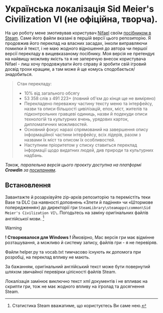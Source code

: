# Українська локалізація Sid Meier's Civilization VI (не офіційна, творча).

На цю роботу мене змотивував користувач [Nifael](https://www.buymeacoffee.com/nifael) своїм [посібником в Steam](https://steamcommunity.com/sharedfiles/filedetails/?id=2868716728). Саме його файли вказані в першій версії цього репозиторію.
Я продовжив його переклад на власних засадах, інколи виправляючи помилки й текст, і не маю жодного відношення до автора чи першої версії перекладу в вищевказаному посібнику. Моя версія не претендує на найвищу можливу якість та я не заперечую внесок користувача Nifael - лиш хочу продовжувати його справу й зробити свій ігровий досвід трохи кращим, а там може й ще комусь сподобається/знадобиться.

> Стан перекладу:
> - 10% від загального обсягу
> - 53 358 слів з 491 223+ (повний об'єм до кінця ще не виміряно)
> - Перекладено переважну частину тексту меню та інтерфейсу, назви та описи більшості цивілізацій, епох, міст, жителів та підконтрольних гравцеві одиниць, назви й подекуди описи технологій та культурних вчень, урядових карток, дипломатичних можливостей.
> - Основний фокус наразі спрямований на завершення опису інформаційної частини інтерфейсу, всіх лідерів, разом з назвами їх міст та описом їх особливостей.
> - Наступним пріоритетом у списку ставиться переклад інформації щодо видатних людей, див природи та культурних надбань.

*Також, паралельна версія цього проєкту доступна на платформі __Crowdin__ за [посиланням](https://crowdin.com/project/fine-ukrainian-sid-meiers-civilization-vi).*

## Встановлення
Завантажте й розархівуйте zip-архів репозиторію та перемістіть теки Base та DLC (за наявності доповнень «Злети й падіння» чи «Штормове попередження») до директорії гри `SteamLibrary\steamapps\common\Sid Meier's Civilization VI\`. Погодьтесь на заміну оригінальних файлів англійської мови. [^1]

> [!WARNING]
**! Створювалося для Windows !** Ймовірно, Mac версія гри має відмінне розташування, а можливо й систему запису, файлів гри - я не перевіряв.

Файли helper.py та vocab.txt тимчасово існують як допомога при розробці, на переклад впливу не мають.

За бажанням, оригінальний англійський текст може бути повернутий шляхом звичайної перевірки цілісності файлів Steam.

Локалізація замінює виключно текст xml документів і не впливає на скрипти гри, тож не має жодного впливу на ігролад та досягнення Steam.


[^1]: Статистика Steam вважатиме, що користуєтесь Ви саме нею.
